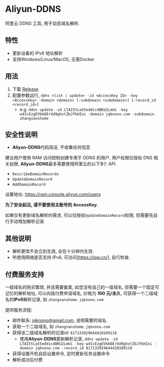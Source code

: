 # Aliyun-DDNS

阿里云 DDNS 工具, 用于动态域名解析.

## 特性

- 更新设备的 IPv6 地址解析
- 支持Windows/Linux/MacOS, 无需Docker

## 用法

1. 下载 [Release](https://github.com/jqknono/aliyun-ddns/releases)
2. 配置参数运行, `ddns <list | update> -id <AccessKey ID> -key <AccessKey> -domain <domain> [-subdomain <subdomain>] [-record_id <record_id>]`
   - e.g. `ddns update -id LTAI5tLa55eddic4BKU2LmUi -key w4IcEzgEVbb8ErXd9ghxtZbJfkHIoi -domain jqknono.com -subdomain zhangsanshome`

## 安全性说明

- **Aliyun-DDNS**代码简洁, 不收集任何信息

建议用户使用 RAM 访问控制创建专用于 DDNS 的用户, 用户权限仅授权 DNS 相关权限, **Aliyun-DDNS**最多需要使用阿里云的以下**3**个 API.

- `DescribeDomainRecords`
- `UpdateDomainRecord`
- `AddDomainRecord`

设置地址: https://ram.console.aliyun.com/users

**为了安全起见, 请不要使用主账号的 AccessKey.**

如果仅有更新域名解析的需求, 可以仅授权`UpdateDomainRecord`权限, 但需要先自行手动增加解析记录.

## 其他说明

- 解析更改不会立刻生效, 会在十分钟内生效.
- 所使用网络是否支持 IPv6, 可访问[https://ipw.cn/], 自行检查.

## 付费服务支持

一级域名的购买繁琐, 并且需要备案, 如您没有自己的一级域名, 但需要一个固定可记忆的解析地址, 可以向我付费申请域名, 价格为 **100 元/永久**. 可获得一个二级域名的**IPv6**解析记录, 如 `zhangsanshome.jqknono.com`

提供服务流程:

- 邮件联系: [jqknono@gmail.com](mailto:jqknono@gmail.com), 说明需要的域名.
- 获取一个二级域名, 如 `zhangsanshome.jqknono.com`
- 获得该二级域名解析的记录id: `817133929644410109110`
  - 使用**Aliyun-DDNS**更新解析记录, `ddns update -id LTAI5tLa55eddic4BKU2LmUi -key w4IcEzgEVbb8ErXd9ghxtZbJfkHIoi -domain jqknono.com -record_id 817133929644410109110`
- 获得设置开机自启设置命令, 定时更新任务设置命令
- 解析成功后付费
